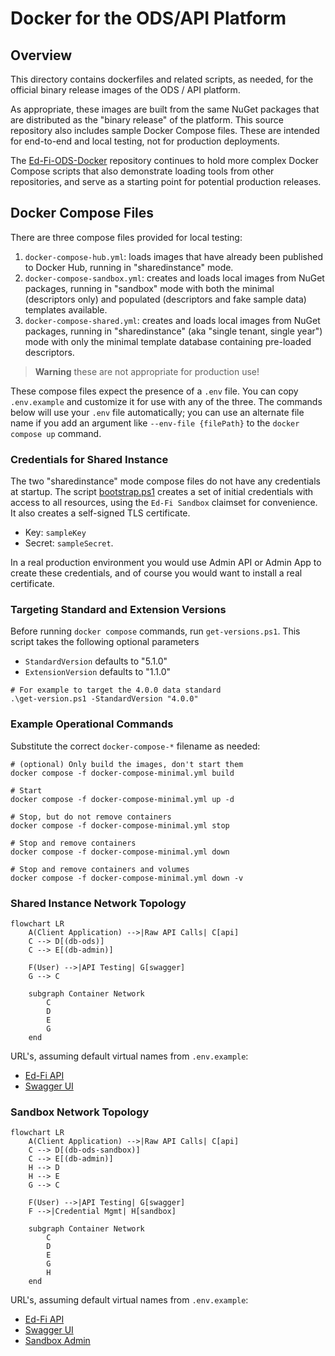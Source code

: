 # Docker for the ODS/API Platform

## Overview

This directory contains dockerfiles and related scripts, as needed, for the
official binary release images of the ODS / API platform.

As appropriate, these images are built from the same NuGet packages that are
distributed as the "binary release" of the platform. This source repository also
includes sample Docker Compose files. These are intended for end-to-end and
local testing, not for production deployments.

The [Ed-Fi-ODS-Docker](https://github.com/Ed-Fi-Alliance-OSS/Ed-Fi-ODS-Docker)
repository continues to hold more complex Docker Compose scripts that also
demonstrate loading tools from other repositories, and serve as a starting point
for potential production releases.

## Docker Compose Files

There are three compose files provided for local testing:

1. `docker-compose-hub.yml`: loads images that have already been published to
   Docker Hub, running in "sharedinstance" mode.
2. `docker-compose-sandbox.yml`: creates and loads local images from NuGet
   packages, running in "sandbox" mode with both the minimal (descriptors only)
   and populated (descriptors and fake sample data) templates available.
3. `docker-compose-shared.yml`: creates and loads local images from NuGet
   packages, running in "sharedinstance" (aka "single tenant, single year") mode
   with only the minimal template database containing pre-loaded descriptors.

> **Warning** these are not appropriate for production use!

These compose files expect the presence of a `.env` file. You can copy
`.env.example` and customize it for use with any of the three. The commands
below will use your `.env` file automatically; you can use an alternate file
name if you add an argument like `--env-file {filePath}` to the `docker compose
up` command.

### Credentials for Shared Instance

The two "sharedinstance" mode compose files do not have any credentials at
startup. The script [bootstrap.ps1](./bootstrap.ps1) creates a set of initial
credentials with access to all resources, using the `Ed-Fi Sandbox` claimset for
convenience. It also creates a self-signed TLS certificate.

* Key: `sampleKey`
* Secret: `sampleSecret`.

In a real production environment you would use Admin API or Admin App to create
these credentials, and of course you would want to install a real certificate.

### Targeting Standard and Extension Versions

Before running `docker compose` commands, run `get-versions.ps1`. This script takes the following optional parameters
* `StandardVersion` defaults to "5.1.0"
* `ExtensionVersion` defaults to "1.1.0"

```shell
# For example to target the 4.0.0 data standard
.\get-version.ps1 -StandardVersion "4.0.0"
```

### Example Operational Commands

Substitute the correct `docker-compose-*` filename as needed:

```shell
# (optional) Only build the images, don't start them 
docker compose -f docker-compose-minimal.yml build

# Start
docker compose -f docker-compose-minimal.yml up -d

# Stop, but do not remove containers
docker compose -f docker-compose-minimal.yml stop

# Stop and remove containers
docker compose -f docker-compose-minimal.yml down

# Stop and remove containers and volumes
docker compose -f docker-compose-minimal.yml down -v
```

### Shared Instance Network Topology

```mermaid
flowchart LR
    A(Client Application) -->|Raw API Calls| C[api]
    C --> D[(db-ods)]
    C --> E[(db-admin)]

    F(User) -->|API Testing| G[swagger]
    G --> C

    subgraph Container Network
        C
        D
        E
        G
    end
```

URL's, assuming default virtual names from `.env.example`:

* [Ed-Fi API](https://localhost/api)
* [Swagger UI](https://localhost/swagger)

### Sandbox Network Topology

```mermaid
flowchart LR
    A(Client Application) -->|Raw API Calls| C[api]
    C --> D[(db-ods-sandbox)]
    C --> E[(db-admin)]
    H --> D
    H --> E
    G --> C

    F(User) -->|API Testing| G[swagger]
    F -->|Credential Mgmt| H[sandbox]

    subgraph Container Network
        C
        D
        E
        G
        H
    end
```

URL's, assuming default virtual names from `.env.example`:

* [Ed-Fi API](https://localhost/api)
* [Swagger UI](https://localhost/swagger)
* [Sandbox Admin](https://localhost/sandbox)